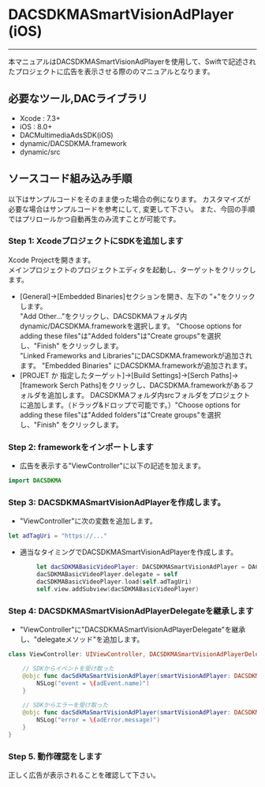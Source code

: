# DACSDKMASmartVisionAdPlayer (iOS)
- - -
本マニュアルはDACSDKMASmartVisionAdPlayerを使用して、Swiftで記述されたプロジェクトに広告を表示させる際ののマニュアルとなります。

## 必要なツール,DACライブラリ
* Xcode : 7.3+
* iOS   : 8.0+
* DACMultimediaAdsSDK(iOS)
 * dynamic/DACSDKMA.framework
 * dynamic/src

## ソースコード組み込み手順
以下はサンプルコードをそのまま使った場合の例になります。 カスタマイズが必要な場合はサンプルコードを参考にして, 変更して下さい。
また、今回の手順ではプリロールかつ自動再生のみ流すことが可能です。

### Step 1: XcodeプロジェクトにSDKを追加します
Xcode Projectを開きます。  
メインプロジェクトのプロジェクトエディタを起動し、ターゲットをクリックします。
- [General]->[Embedded Binaries]セクションを開き、左下の "+"をクリックします。  
"Add Other..."をクリックし、DACSDKMAフォルダ内dynamic/DACSDKMA.frameworkを選択します。
"Choose options for adding these files"は"Added folders"は"Create groups"を選択し、"Finish" をクリックします。  
"Linked Frameworks and Libraries"にDACSDKMA.frameworkが追加されます。
"Embedded Binaries" にDACSDKMA.frameworkが追加されます。
- [PROJET か 指定したターゲット]->[Build Settings]->[Serch Paths]->[framework Serch Paths]をクリックし、DACSDKMA.frameworkがあるフォルダを追加します。
DACSDKMAフォルダ内srcフォルダをプロジェクトに追加します。（ドラッグ&ドロップで可能です。）"Choose options for adding these files"は"Added folders"は"Create groups"を選択し、"Finish" をクリックします。  

### Step 2: frameworkをインポートします
- 広告を表示する"ViewController"に以下の記述を加えます。

```ViewController.swift
import DACSDKMA
```

### Step 3: DACSDKMASmartVisionAdPlayerを作成します。

- "ViewController"に次の変数を追加します。

```ViewController.swift
let adTagUri = "https://..."
```

- 適当なタイミングでDACSDKMASmartVisionAdPlayerを作成します。

```ViewController.swift
        let dacSDKMABasicVideoPlayer: DACSDKMASmartVisionAdPlayer = DACSDKMASmartVisionAdPlayer(frame: CGRectMake(10, 20, 320, 250))
        dacSDKMABasicVideoPlayer.delegate = self
        dacSDKMABasicVideoPlayer.load(self.adTagUri)
        self.view.addSubview(dacSDKMABasicVideoPlayer)
```

### Step 4: DACSDKMASmartVisionAdPlayerDelegateを継承します
- "ViewController"に"DACSDKMASmartVisionAdPlayerDelegate"を継承し、"delegateメソッド"を追加します。

```ViewController.swift
class ViewController: UIViewController, DACSDKMASmartVisionAdPlayerDelegate {

    // SDKからイベントを受け取った
    @objc func dacSdkMaSmartVisionAdPlayer(smartVisionAdPlayer: DACSDKMASmartVisionAdPlayer, DidReceiveAdEvent adEvent: DACSDKMAAdEvent) {
        NSLog("event = \(adEvent.name)")
    }
    
    // SDKからエラーを受け取った
    @objc func dacSdkMaSmartVisionAdPlayer(smartVisionAdPlayer: DACSDKMASmartVisionAdPlayer, DidReceiveAdError adError: DACSDKMAAdError) {
        NSLog("error = \(adError.message)")
    }
}
```

### Step 5. 動作確認をします
正しく広告が表示されることを確認して下さい。